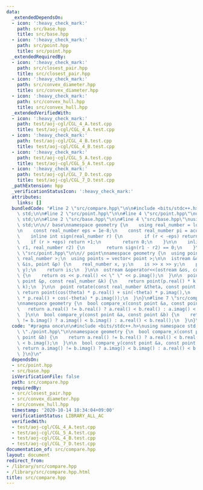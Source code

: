 ```yaml
---
data:
  _extendedDependsOn:
  - icon: ':heavy_check_mark:'
    path: src/base.hpp
    title: src/base.hpp
  - icon: ':heavy_check_mark:'
    path: src/point.hpp
    title: src/point.hpp
  _extendedRequiredBy:
  - icon: ':heavy_check_mark:'
    path: src/closest_pair.hpp
    title: src/closest_pair.hpp
  - icon: ':heavy_check_mark:'
    path: src/convex_diameter.hpp
    title: src/convex_diameter.hpp
  - icon: ':heavy_check_mark:'
    path: src/convex_hull.hpp
    title: src/convex_hull.hpp
  _extendedVerifiedWith:
  - icon: ':heavy_check_mark:'
    path: test/aoj-cgl/CGL_4_A.test.cpp
    title: test/aoj-cgl/CGL_4_A.test.cpp
  - icon: ':heavy_check_mark:'
    path: test/aoj-cgl/CGL_4_B.test.cpp
    title: test/aoj-cgl/CGL_4_B.test.cpp
  - icon: ':heavy_check_mark:'
    path: test/aoj-cgl/CGL_5_A.test.cpp
    title: test/aoj-cgl/CGL_5_A.test.cpp
  - icon: ':heavy_check_mark:'
    path: test/aoj-cgl/CGL_7_D.test.cpp
    title: test/aoj-cgl/CGL_7_D.test.cpp
  _pathExtension: hpp
  _verificationStatusIcon: ':heavy_check_mark:'
  attributes:
    links: []
  bundledCode: "#line 2 \"src/compare.hpp\"\n\n#include <bits/stdc++.h>\nusing namespace\
    \ std;\n\n#line 2 \"src/point.hpp\"\n\n#line 4 \"src/point.hpp\"\nusing namespace\
    \ std;\n\n#line 2 \"src/base.hpp\"\n\n#line 4 \"src/base.hpp\"\nusing namespace\
    \ std;\n\n// base\nnamespace geometry {\n    using real_number = long double;\n\
    \n    const real_number eps = 1e-8;\n    const real_number pi = acos(-1);\n\n\
    \    inline int sign(real_number r) {\n        if (r < -eps) return -1;\n    \
    \    if (r > +eps) return +1;\n        return 0;\n    }\n\n    inline bool is_equal(real_number\
    \ r1, real_number r2) {\n        return sign(r1 - r2) == 0;\n    }\n}\n#line 7\
    \ \"src/point.hpp\"\n\n// point\nnamespace geometry {\n  using point = complex<\
    \ real_number >;\n  using points = vector< point >;\n\n  istream &operator>>(istream\
    \ &is, point &p) {\n    real_number x, y;\n    is >> x >> y;\n    p = point(x,\
    \ y);\n    return is;\n  }\n\n  ostream &operator<<(ostream &os, const point &p)\
    \ {\n    return os << p.real() << \" \" << p.imag();\n  }\n\n  point operator*(const\
    \ point &p, const real_number &k) {\n    return point(p.real() * k, p.imag() *\
    \ k);\n  }\n\n  point rotate(const real_number &theta, const point &p) {\n   \
    \ return point(cos(theta) * p.real() + sin(-theta) * p.imag(),\n        sin(theta)\
    \ * p.real() + cos(-theta) * p.imag());\n  }\n}\n#line 7 \"src/compare.hpp\"\n\
    \nnamespace geometry {\n  bool compare_x(const point &a, const point &b) {\n \
    \   return a.real() != b.real() ? a.real() < b.real() : a.imag() < b.imag();\n\
    \  }\n\n  bool compare_y(const point &a, const point &b) {\n    return a.imag()\
    \ != b.imag() ? a.imag() < b.imag() : a.real() < b.real();\n  }\n}\n"
  code: "#pragma once\n\n#include <bits/stdc++.h>\nusing namespace std;\n\n#include\
    \ \"./point.hpp\"\n\nnamespace geometry {\n  bool compare_x(const point &a, const\
    \ point &b) {\n    return a.real() != b.real() ? a.real() < b.real() : a.imag()\
    \ < b.imag();\n  }\n\n  bool compare_y(const point &a, const point &b) {\n   \
    \ return a.imag() != b.imag() ? a.imag() < b.imag() : a.real() < b.real();\n \
    \ }\n}\n"
  dependsOn:
  - src/point.hpp
  - src/base.hpp
  isVerificationFile: false
  path: src/compare.hpp
  requiredBy:
  - src/closest_pair.hpp
  - src/convex_diameter.hpp
  - src/convex_hull.hpp
  timestamp: '2020-10-14 18:34:04+09:00'
  verificationStatus: LIBRARY_ALL_AC
  verifiedWith:
  - test/aoj-cgl/CGL_4_A.test.cpp
  - test/aoj-cgl/CGL_5_A.test.cpp
  - test/aoj-cgl/CGL_4_B.test.cpp
  - test/aoj-cgl/CGL_7_D.test.cpp
documentation_of: src/compare.hpp
layout: document
redirect_from:
- /library/src/compare.hpp
- /library/src/compare.hpp.html
title: src/compare.hpp
---
```

